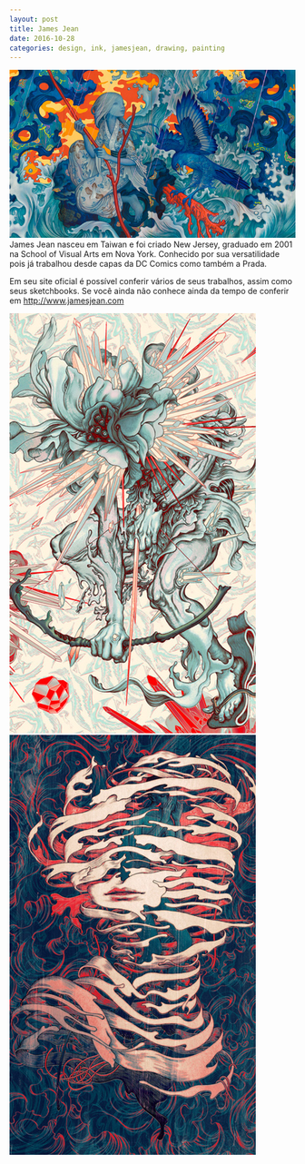 ```yaml
---
layout: post
title: James Jean
date: 2016-10-28
categories: design, ink, jamesjean, drawing, painting
---
```


<img src="/images/fulls/06.jpg" class="fit image"> James Jean nasceu em Taiwan e foi criado New Jersey, graduado em 2001 na School of Visual Arts em Nova York. Conhecido por sua versatilidade pois já trabalhou desde capas da DC Comics como também a Prada.

Em seu site oficial é possível conferir vários de seus trabalhos, assim como seus sketchbooks.
Se você ainda não conhece ainda da tempo de conferir  em <a href="http://www.jamesjean.com">http://www.jamesjean.com</a>

<img src="/images/fulls/06-1.jpg" class="fit image">
<img src="/images/fulls/06-2.jpg" class="fit image">
